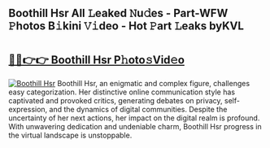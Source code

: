 ## Boothill Hsr All 𝙻eaked 𝙽u𝚍es - Part-WFW 𝙿hotos B𝚒kini 𝚅𝚒deo - Hot 𝙿art 𝙻eaks byKVL

# <h2><a href="http://ld6276v.urlbe.top/?page=Boothill+Hsr">🔗🔗👉👉 Boothill Hsr P𝚑oto𝚜Vid𝚎o</a></h2>

[![Boothill Hsr](https://i.imgur.com/eBuTRDB.gif)](http://ld6276v.urlbe.top/?page=Boothill+Hsr)
Boothill Hsr, an enigmatic and complex figure, challenges easy categorization. Her distinctive online communication style has captivated and provoked critics, generating debates on privacy, self-expression, and the dynamics of digital communities. Despite the uncertainty of her next actions, her impact on the digital realm is profound. With unwavering dedication and undeniable charm, Boothill Hsr progress in the virtual landscape is unstoppable.
